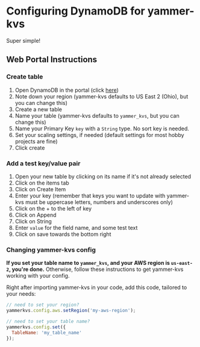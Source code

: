 # Configuring DynamoDB for yammer-kvs

Super simple!

## Web Portal Instructions

### Create table

1. Open DynamoDB in the portal (click [here](https://console.aws.amazon.com/dynamodb/home))
2. Note down your region (yammer-kvs defaults to US East 2 (Ohio), but you can change this)
3. Create a new table
4. Name your table (yammer-kvs defaults to `yammer_kvs`, but you can change this)
5. Name your Primary Key `key` with a `String` type. No sort key is needed.
6. Set your scaling settings, if needed (default settings for most hobby projects are fine)
7. Click create

### Add a test key/value pair

1. Open your new table by clicking on its name if it's not already selected
2. Click on the items tab
3. Click on Create Item
4. Enter your key (remember that keys you want to update with yammer-kvs must be uppercase letters, numbers and underscores only)
5. Click on the + to the left of key
6. Click on Append
7. Click on String
8. Enter `value` for the field name, and some test text
9. Click on save towards the bottom right

### Changing yammer-kvs config

**If you set your table name to `yammer_kvs`, and your AWS region is `us-east-2`, you're done.** Otherwise, follow these instructions to get yammer-kvs working with your config.

Right after importing yammer-kvs in your code, add this code, tailored to your needs:

```js
// need to set your region?
yammerkvs.config.aws.setRegion('my-aws-region');

// need to set your table name?
yammerkvs.config.set({
  TableName: 'my_table_name'
});
```